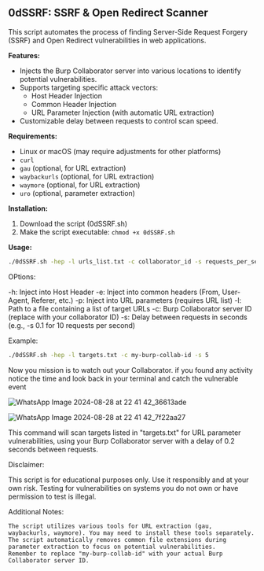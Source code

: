 ## 0dSSRF: SSRF & Open Redirect Scanner

This script automates the process of finding Server-Side Request Forgery (SSRF) and Open Redirect vulnerabilities in web applications.

**Features:**

* Injects the Burp Collaborator server into various locations to identify potential vulnerabilities.
* Supports targeting specific attack vectors:
    * Host Header Injection
    * Common Header Injection
    * URL Parameter Injection (with automatic URL extraction)
* Customizable delay between requests to control scan speed.

**Requirements:**

* Linux or macOS (may require adjustments for other platforms)
* `curl`
* `gau` (optional, for URL extraction)
* `waybackurls` (optional, for URL extraction)
* `waymore` (optional, for URL extraction)
* `uro` (optional, parameter extraction)

**Installation:**

1. Download the script (0dSSRF.sh)
2. Make the script executable: `chmod +x 0dSSRF.sh`

**Usage:**

```bash
./0dSSRF.sh -hep -l urls_list.txt -c collaborator_id -s requests_per_second
```
OPtions:

   -h: Inject into Host Header
   -e: Inject into common headers (From, User-Agent, Referer, etc.)
   -p: Inject into URL parameters (requires URL list)
   -l: Path to a file containing a list of target URLs
   -c: Burp Collaborator server ID (replace with your collaborator ID)
   -s: Delay between requests in seconds (e.g., -s 0.1 for 10 requests per second)

Example:
```bash
./0dSSRF.sh -hep -l targets.txt -c my-burp-collab-id -s 5
```

Now you mission is to watch out your Collaborator. if you found any activity notice the time and look back in your terminal and catch the vulnerable event

 ![WhatsApp Image 2024-08-28 at 22 41 42_36613ade](https://github.com/user-attachments/assets/5f7de255-930c-4c3d-b435-2135bc3b665e)

![WhatsApp Image 2024-08-28 at 22 41 42_7f22aa27](https://github.com/user-attachments/assets/0eb10439-7124-464e-9eb3-9e377adfada7)




This command will scan targets listed in "targets.txt" for URL parameter vulnerabilities, using your Burp Collaborator server with a delay of 0.2 seconds between requests.

Disclaimer:

This script is for educational purposes only. Use it responsibly and at your own risk. Testing for vulnerabilities on systems you do not own or have permission to test is illegal.

Additional Notes:

    The script utilizes various tools for URL extraction (gau, waybackurls, waymore). You may need to install these tools separately.
    The script automatically removes common file extensions during parameter extraction to focus on potential vulnerabilities.
    Remember to replace "my-burp-collab-id" with your actual Burp Collaborator server ID.
